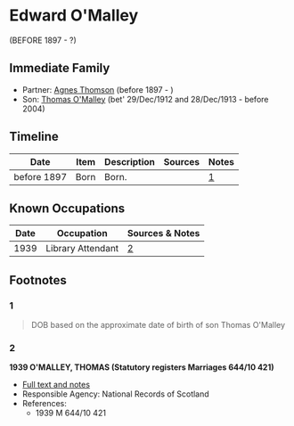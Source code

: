 ﻿---
layout: person
subject_key: i76741424
permalink: /people/i76741424
---

# Edward O'Malley
(BEFORE 1897 - ?)

## Immediate Family

* Partner: [Agnes Thomson](./@96590245@-agnes-thomson-b1897-d.md) (before 1897 - )
* Son: [Thomas O'Malley](./@12568152@-thomas-o'malley-b1912-12-29~1913-12-28-d2004.md) (bet' 29/Dec/1912 and 28/Dec/1913 - before 2004)

## Timeline

Date | Item | Description | Sources | Notes
---|---|---|---|---
before 1897 | Born | Born. |  | [1](#1)

## Known Occupations

Date | Occupation | Sources & Notes
---|---|---
1939 | Library Attendant | [2](#2)

## Footnotes

### 1

> DOB based on the approximate date of birth of son Thomas O'Malley
>


### 2

**1939 O'MALLEY, THOMAS (Statutory registers Marriages 644/10 421)**

* [Full text and notes](../sources/@89657505@-1939-o'malley,-thomas-statutory-registers-marriages-644-10-421-.md)
* Responsible Agency: National Records of Scotland
* References: 
  * 1939 M 644/10 421

